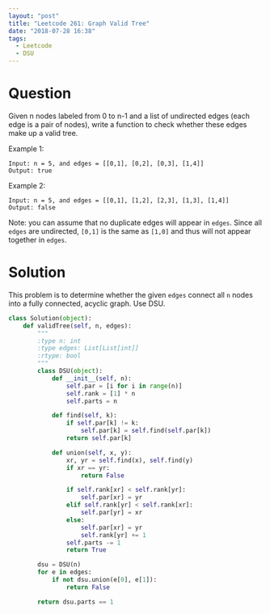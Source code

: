 ```yaml
---
layout: "post"
title: "Leetcode 261: Graph Valid Tree"
date: "2018-07-28 16:38"
tags:
  - Leetcode
  - DSU
---
```


# Question
Given n nodes labeled from 0 to n-1 and a list of undirected edges (each edge is a pair of nodes), write a function to check whether these edges make up a valid tree.

Example 1:

```
Input: n = 5, and edges = [[0,1], [0,2], [0,3], [1,4]]
Output: true
```

Example 2:

```
Input: n = 5, and edges = [[0,1], [1,2], [2,3], [1,3], [1,4]]
Output: false
```

Note: you can assume that no duplicate edges will appear in `edges`. Since all `edges` are undirected, `[0,1]` is the same as `[1,0]` and thus will not appear together in `edges`.

# Solution
This problem is to determine whether the given `edges` connect all `n` nodes into a fully connected, acyclic graph. Use DSU.

```python
class Solution(object):
    def validTree(self, n, edges):
        """
        :type n: int
        :type edges: List[List[int]]
        :rtype: bool
        """
        class DSU(object):
            def __init__(self, n):
                self.par = [i for i in range(n)]
                self.rank = [1] * n
                self.parts = n

            def find(self, k):
                if self.par[k] != k:
                    self.par[k] = self.find(self.par[k])
                return self.par[k]

            def union(self, x, y):
                xr, yr = self.find(x), self.find(y)
                if xr == yr:
                    return False

                if self.rank[xr] < self.rank[yr]:
                    self.par[xr] = yr
                elif self.rank[yr] < self.rank[xr]:
                    self.par[yr] = xr
                else:
                    self.par[xr] = yr
                    self.rank[yr] += 1
                self.parts -= 1
                return True

        dsu = DSU(n)
        for e in edges:
            if not dsu.union(e[0], e[1]):
                return False

        return dsu.parts == 1
```

